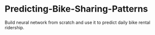 # Predicting-Bike-Sharing-Patterns
Build neural network from scratch and use it to predict daily bike rental ridership. 
